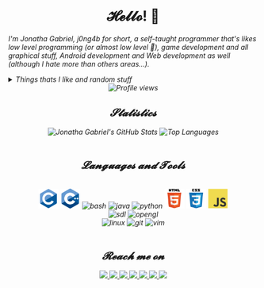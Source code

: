 <h1 align="center">𝓗𝓮𝓵𝓵𝓸! 👋</h1>
<!-- Resume -->
<p><em>I'm Jonatha Gabriel, j0ng4b for short, a self-taught programmer that's likes
low level programming (or almost low level 🙂), game development and all
graphical stuff, Android development and Web development as well (although I hate
more than others areas...).</em></p>
<details>
  <summary><i>Things thats I like and random stuff<i></summary>
  <table>
    <thead>
      <tr>
        <th>𝐿𝑜𝓋𝑒𝒹</th>
        <th>𝑅𝒶𝓃𝒹𝑜𝓂 𝓈𝓉𝓊𝒻𝒻</th>
      </tr>
    </thead>
    <tbody>
      <tr>
        <td>
          <ul>
            <li>Animes</li>
            <li>Mangas</li>
            <li>Games</li>
            <li>Programming</li>
          </ul>
        </td>
        <td>
          <ul>
            <li>Vim is my currently code editor.</li>
            <li>I learn anything while this keeps<br>me motivated if not I drops it.</li>
            <li>I use Void Linux btw.</li>
          </ul>
        </td>
      </tr>
    </tbody>
  </table>
</details>
<!-- Profile views counter -->
<div align="center">
  <img alt="Profile views" src="https://img.shields.io/endpoint?color=%237daea3&label=Profile views&style=flat-square&url=https%3A%2F%2Fhits.dwyl.com%2Fj0ng4b%2Fj0ng4b.json">
</div>
<!-- Statistics -->
<div align="center">
  <h2>𝓢𝓽𝓪𝓽𝓲𝓼𝓽𝓲𝓬𝓼</h2>
  <img src="https://github-readme-stats.vercel.app/api?username=j0ng4b&theme=transparent&show_icons=true&include_all_commits=true&count_private=true&line_height=22&hide_border=true&title_color=7daea3&text_color=aaa&icon_color=7daea3&custom_title=𝒥𝑜𝓃𝒶𝓉𝒽𝒶%20𝒢𝒶𝒷𝓇𝒾𝑒𝓁'𝓈%20𝒢𝒾𝓉𝐻𝓊𝒷%20𝒮𝓉𝒶𝓉𝓈" alt="Jonatha Gabriel's GitHub Stats">
  <img src="https://github-readme-stats.vercel.app/api/top-langs/?username=j0ng4b&theme=transparent&layout=compact&card_width=300&langs_count=6&hide_border=true&title_color=7daea3&text_color=aaa&icon_color=7daea3&custom_title=𝑀𝑜𝓈𝓉%20𝒰𝓈𝑒𝒹%20𝐿𝒶𝓃𝑔𝓊𝒶𝑔𝑒𝓈" alt="Top Languages">
</div>
<br>
<!-- Languages and tools section -->
<h2 align="center">𝓛𝓪𝓷𝓰𝓾𝓪𝓰𝓮𝓼 𝓪𝓷𝓭 𝓣𝓸𝓸𝓵𝓼</h2>
<br>
<div align="center">
  <img src="https://raw.githubusercontent.com/devicons/devicon/master/icons/c/c-original.svg" alt="c" width="40" height="40">
  <img src="https://raw.githubusercontent.com/devicons/devicon/master/icons/cplusplus/cplusplus-original.svg" alt="cplusplus" width="40" height="40">
  <img src="https://cdn.jsdelivr.net/gh/devicons/devicon/icons/bash/bash-plain.svg" alt="bash" width="40" height="40">
  <img src="https://cdn.jsdelivr.net/gh/devicons/devicon/icons/java/java-original.svg" alt="java" width="40" height="40">
  <img src="https://cdn.jsdelivr.net/gh/devicons/devicon/icons/python/python-original.svg" alt="python" width="40" height="40">
  <img src="https://raw.githubusercontent.com/devicons/devicon/master/icons/html5/html5-original-wordmark.svg" alt="html5" width="40" height="40">
  <img src="https://raw.githubusercontent.com/devicons/devicon/master/icons/css3/css3-original-wordmark.svg" alt="css3" width="40" height="40">
  <img src="https://raw.githubusercontent.com/devicons/devicon/master/icons/javascript/javascript-original.svg" alt="javascript" width="40" height="40">
  <br>
  <img src="https://cdn.jsdelivr.net/gh/devicons/devicon/icons/sdl/sdl-original.svg" alt="sdl" width="40" height="40">
  <img src="https://cdn.jsdelivr.net/gh/devicons/devicon/icons/opengl/opengl-original.svg" alt="opengl" width="40" height="40">
  <br>
  <img src="https://cdn.jsdelivr.net/gh/devicons/devicon/icons/linux/linux-original.svg" alt="linux" width="40" height="40">
  <img src="https://cdn.jsdelivr.net/gh/devicons/devicon/icons/git/git-original-wordmark.svg" alt="git" width="40" height="40">
  <img src="https://cdn.jsdelivr.net/gh/devicons/devicon/icons/vim/vim-original.svg" alt="vim" width="40" height="40">
  <br>
</div>
<br>
<!-- Social media section -->
<div align="center">
  <h2>𝓡𝓮𝓪𝓬𝓱 𝓶𝓮 𝓸𝓷</h2>
  <a href="https://twitter.com/j0ng4b">
    <img src="https://img.shields.io/badge/Twitter-1DA1F2?style=for-the-badge&logo=twitter&logoColor=white">
  </a>
  <a href="https://discord.com/users/676795309627670543">
    <img src="https://img.shields.io/badge/Discord-5865F2?style=for-the-badge&logo=discord&logoColor=white">
  </a>
  <a href="https://www.linkedin.com/in/j0ng4b/">
    <img src="https://img.shields.io/badge/LinkedIn-0A66C2?style=for-the-badge&logo=linkedin&logoColor=white">
  </a>
  <a href="https://anilist.co/user/j0ng4b">
    <img src="https://img.shields.io/badge/AniList-1B2230?style=for-the-badge&logo=anilist&logoColor=white">
  </a>
  <a href="https://www.reddit.com/u/j0ng4b">
    <img src="https://img.shields.io/badge/Reddit-FF4500?style=for-the-badge&logo=reddit&logoColor=white">
  </a>
  <a href="https://www.instagram.com/j0ng4b">
    <img src="https://img.shields.io/badge/Instagram-E1306C?style=for-the-badge&logo=instagram&logoColor=white">
  </a>
  <a href="https://stackoverflow.com/users/17138393/j0ng4b">
    <img src="https://img.shields.io/badge/Stack_Overflow-FE7A16?style=for-the-badge&logo=stack-overflow&logoColor=white">
  </a>
</div>
